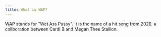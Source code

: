 ```yaml
---
title: What is WAP?
---
```


WAP stands for "Wet Ass Pussy". It is the name of a hit song from 2020, a collboration between Cardi B and Megan Thee Stallion.